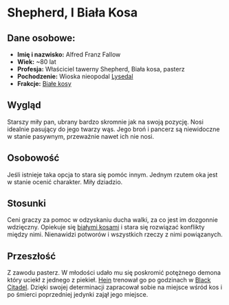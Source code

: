 # Shepherd, I Biała Kosa
## Dane osobowe:
- **Imię i nazwisko:** Alfred Franz Fallow
- **Wiek:** ~80 lat
- **Profesja:** Właściciel tawerny Shepherd, Biała kosa, pasterz
- **Pochodzenie:** Wioska nieopodal [Lysedal](Lysedal.md)
- **Frakcje:** [Białe kosy](Bia%C5%82e%20kosy.md)
## Wygląd
Starszy miły pan, ubrany bardzo skromnie jak na swoją pozycję. Nosi idealnie pasujący do jego twarzy wąs. Jego broń i pancerz są niewidoczne w stanie pasywnym, przeważnie nawet ich nie nosi.
## Osobowość
Jeśli istnieje taka opcja to stara się pomóc innym. Jednym rzutem oka jest w stanie ocenić charakter. Miły dziadzio.
## Stosunki 
Ceni graczy za pomoc w odzyskaniu ducha walki, za co jest im dozgonnie wdzięczny. Opiekuje się [białymi kosami](Bia%C5%82e%20kosy.md) i stara się rozwiązać konflikty między nimi. Nienawidzi potworów i wszystkich rzeczy z nimi powiązanych. 
## Przeszłość
Z zawodu pasterz. W młodości udało mu się poskromić potężnego demona który uciekł z jednego z piekieł. [Hein](Arbiter%20Hein.md) trenował go po godzinach w [Black Citadel](Black%20Citadel.md). Dzięki swojej determinacji zapracował sobie na miejsce wśród kos i po śmierci poprzedniej jedynki zajął jego miejsce.
